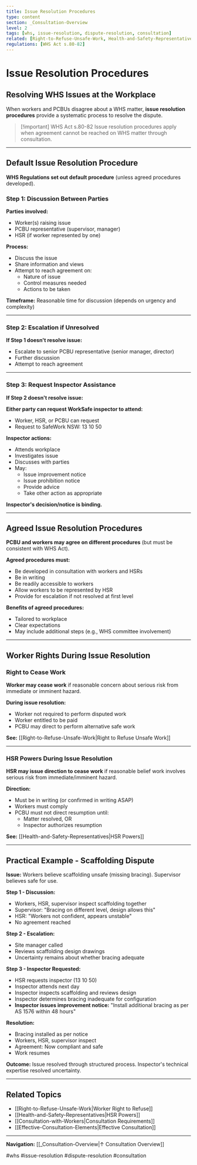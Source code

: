 ```yaml
---
title: Issue Resolution Procedures
type: content
section: _Consultation-Overview
level: 2
tags: [whs, issue-resolution, dispute-resolution, consultation]
related: [Right-to-Refuse-Unsafe-Work, Health-and-Safety-Representatives, Consultation-with-Workers]
regulations: [WHS Act s.80-82]
---
```


# Issue Resolution Procedures

## Resolving WHS Issues at the Workplace

When workers and PCBUs disagree about a WHS matter, **issue resolution procedures** provide a systematic process to resolve the dispute.

> [!important] WHS Act s.80-82
> Issue resolution procedures apply when agreement cannot be reached on WHS matter through consultation.

---

## Default Issue Resolution Procedure

**WHS Regulations set out default procedure** (unless agreed procedures developed).

### Step 1: Discussion Between Parties

**Parties involved:**
- Worker(s) raising issue
- PCBU representative (supervisor, manager)
- HSR (if worker represented by one)

**Process:**
- Discuss the issue
- Share information and views
- Attempt to reach agreement on:
  - Nature of issue
  - Control measures needed
  - Actions to be taken

**Timeframe:** Reasonable time for discussion (depends on urgency and complexity)

---

### Step 2: Escalation if Unresolved

**If Step 1 doesn't resolve issue:**
- Escalate to senior PCBU representative (senior manager, director)
- Further discussion
- Attempt to reach agreement

---

### Step 3: Request Inspector Assistance

**If Step 2 doesn't resolve issue:**

**Either party can request WorkSafe inspector to attend:**
- Worker, HSR, or PCBU can request
- Request to SafeWork NSW: 13 10 50

**Inspector actions:**
- Attends workplace
- Investigates issue
- Discusses with parties
- May:
  - Issue improvement notice
  - Issue prohibition notice
  - Provide advice
  - Take other action as appropriate

**Inspector's decision/notice is binding.**

---

## Agreed Issue Resolution Procedures

**PCBU and workers may agree on different procedures** (but must be consistent with WHS Act).

**Agreed procedures must:**
- Be developed in consultation with workers and HSRs
- Be in writing
- Be readily accessible to workers
- Allow workers to be represented by HSR
- Provide for escalation if not resolved at first level

**Benefits of agreed procedures:**
- Tailored to workplace
- Clear expectations
- May include additional steps (e.g., WHS committee involvement)

---

## Worker Rights During Issue Resolution

### Right to Cease Work

**Worker may cease work** if reasonable concern about serious risk from immediate or imminent hazard.

**During issue resolution:**
- Worker not required to perform disputed work
- Worker entitled to be paid
- PCBU may direct to perform alternative safe work

**See:** [[Right-to-Refuse-Unsafe-Work|Right to Refuse Unsafe Work]]

---

### HSR Powers During Issue Resolution

**HSR may issue direction to cease work** if reasonable belief work involves serious risk from immediate/imminent hazard.

**Direction:**
- Must be in writing (or confirmed in writing ASAP)
- Workers must comply
- PCBU must not direct resumption until:
  - Matter resolved, OR
  - Inspector authorizes resumption

**See:** [[Health-and-Safety-Representatives|HSR Powers]]

---

## Practical Example - Scaffolding Dispute

**Issue:** Workers believe scaffolding unsafe (missing bracing). Supervisor believes safe for use.

**Step 1 - Discussion:**
- Workers, HSR, supervisor inspect scaffolding together
- Supervisor: "Bracing on different level, design allows this"
- HSR: "Workers not confident, appears unstable"
- No agreement reached

**Step 2 - Escalation:**
- Site manager called
- Reviews scaffolding design drawings
- Uncertainty remains about whether bracing adequate

**Step 3 - Inspector Requested:**
- HSR requests inspector (13 10 50)
- Inspector attends next day
- Inspector inspects scaffolding and reviews design
- Inspector determines bracing inadequate for configuration
- **Inspector issues improvement notice:** "Install additional bracing as per AS 1576 within 48 hours"

**Resolution:**
- Bracing installed as per notice
- Workers, HSR, supervisor inspect
- Agreement: Now compliant and safe
- Work resumes

**Outcome:** Issue resolved through structured process. Inspector's technical expertise resolved uncertainty.

---

## Related Topics

- [[Right-to-Refuse-Unsafe-Work|Worker Right to Refuse]]
- [[Health-and-Safety-Representatives|HSR Powers]]
- [[Consultation-with-Workers|Consultation Requirements]]
- [[Effective-Consultation-Elements|Effective Consultation]]

---

**Navigation:** [[_Consultation-Overview|↑ Consultation Overview]]

#whs #issue-resolution #dispute-resolution #consultation
